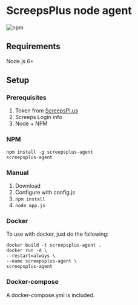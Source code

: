 # ScreepsPlus node agent
![npm](https://nodei.co/npm/screepsplus-agent.png "NPM")

## Requirements
Node.js 6+ 

## Setup

### Prerequisites

1. Token from [ScreepsPl.us](https://screepspl.us/agent)
2. Screeps Login info
3. Node + NPM

### NPM

```
npm install -g screepsplus-agent
screepsplus-agent
```

### Manual

1. Download
2. Configure with config.js
3. `npm install`
4. `node app.js`

### Docker

To use with docker, just do the following:
```
docker build -t screepsplus-agent .
docker run -d \
--restart=always \
--name screepsplus-agent \
screepsplus-agent
```

### Docker-compose
A docker-compose.yml is included.
